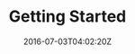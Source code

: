 ---
layout: "special"
date: "2016-07-03T04:02:20Z"
title: "Getting Started"
description: "A quick overview of how to get started with the Replicated platform."
weight: "101"
type: "docs"
docsList:
  - title: Concepts and Terminology
    uri: /docs/getting-started/concepts-and-terms
    description: The core concepts and terms used in these documents to describe the Replicated functionality.
  - title: Getting Started
    uri: /docs/getting-started/get-started
    description: A quick overview of how to get started with the Replicated platform.
  - title: Create & Manage Releases
    uri: /docs/getting-started/manage-releases
    description: An introduction to the release channel management workflow for development on the Replicated platform.
  - title: Replicated Private Registry
    uri: /docs/getting-started/replicated-private-registry
    description: How to push and access private images in Replicated's hosted private registry.
  - title: Choosing A Scheduler
    uri: /docs/getting-started/schedulers
    description: Schedulers
categories: [ "Getting Started" ]
hideSection: true
index: "docs"
---